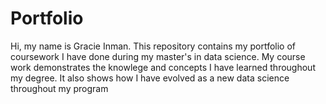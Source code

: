 # Portfolio
Hi, my name is Gracie Inman. This repository contains my portfolio of coursework I have done during my master's in data science. My course work demonstrates the knowlege and concepts I have learned throughout my degree. It also shows how I have evolved as a new data science throughout my program
